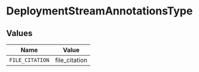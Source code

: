 # DeploymentStreamAnnotationsType


## Values

| Name            | Value           |
| --------------- | --------------- |
| `FILE_CITATION` | file_citation   |
